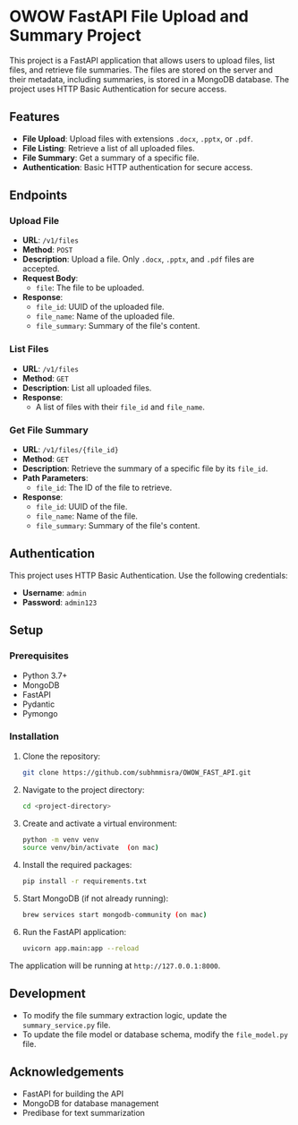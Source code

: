 # OWOW FastAPI File Upload and Summary Project

This project is a FastAPI application that allows users to upload files, list files, and retrieve file summaries. 
The files are stored on the server and their metadata, including summaries, is stored in a MongoDB database. The project uses HTTP Basic Authentication for secure access.

## Features

- **File Upload**: Upload files with extensions `.docx`, `.pptx`, or `.pdf`.
- **File Listing**: Retrieve a list of all uploaded files.
- **File Summary**: Get a summary of a specific file.
- **Authentication**: Basic HTTP authentication for secure access.

## Endpoints

### Upload File

- **URL**: `/v1/files`
- **Method**: `POST`
- **Description**: Upload a file. Only `.docx`, `.pptx`, and `.pdf` files are accepted.
- **Request Body**: 
  - `file`: The file to be uploaded.
- **Response**: 
  - `file_id`: UUID of the uploaded file.
  - `file_name`: Name of the uploaded file.
  - `file_summary`: Summary of the file's content.

### List Files

- **URL**: `/v1/files`
- **Method**: `GET`
- **Description**: List all uploaded files.
- **Response**: 
  - A list of files with their `file_id` and `file_name`.

### Get File Summary

- **URL**: `/v1/files/{file_id}`
- **Method**: `GET`
- **Description**: Retrieve the summary of a specific file by its `file_id`.
- **Path Parameters**: 
  - `file_id`: The ID of the file to retrieve.
- **Response**: 
  - `file_id`: UUID of the file.
  - `file_name`: Name of the file.
  - `file_summary`: Summary of the file's content.

## Authentication

This project uses HTTP Basic Authentication. Use the following credentials:

- **Username**: `admin`
- **Password**: `admin123`

## Setup

### Prerequisites

- Python 3.7+
- MongoDB
- FastAPI
- Pydantic
- Pymongo

### Installation

1. Clone the repository:
    ```sh
    git clone https://github.com/subhmmisra/OWOW_FAST_API.git
    ```

2. Navigate to the project directory:
    ```sh
    cd <project-directory>
    ```

3. Create and activate a virtual environment:
    ```sh
    python -m venv venv
    source venv/bin/activate  (on mac)
    ```

4. Install the required packages:
    ```sh
    pip install -r requirements.txt
    ```

5. Start MongoDB (if not already running):
    ```sh
    brew services start mongodb-community (on mac)
    ```

6. Run the FastAPI application:
    ```sh
    uvicorn app.main:app --reload
    ```

The application will be running at `http://127.0.0.1:8000`.

## Development

- To modify the file summary extraction logic, update the `summary_service.py` file.
- To update the file model or database schema, modify the `file_model.py` file.

## Acknowledgements

- FastAPI for building the API
- MongoDB for database management
- Predibase for text summarization
